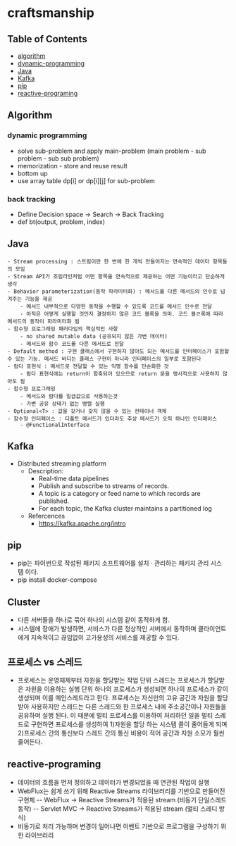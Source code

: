 # craftsmanship

## Table of Contents

- [algorithm](#algorithm)
- [dynamic-programming](#dynamic-programming)
- [Java](#java)
- [Kafka](#kafka)
- [pip](#pip)
- [reactive-programing](#reactive-programing)

## Algorithm

### dynamic programming
- solve sub-problem and apply main-problem (main problem - sub problem - sub sub problem)
- memorization - store and reuse result 
- bottom up
- use array table dp[i] or dp[i][j] for sub-problem

### back tracking
- Define Decision space -> Search -> Back Tracking
- def bt(output, problem, index) 


## Java
    - Stream processing : 스트림이란 한 번에 한 개씩 만들어지는 연속적인 데이터 항목들의 모임
    - Stream API가 조립라인처럼 어떤 항목을 연속적으로 제공하는 어떤 기능이라고 단순하게 생각
    - Behavior parameterization(동작 파라미터화) : 메서드를 다른 메서드의 인수로 넘겨주는 기능을 제공
        - 메서드 내부적으로 다양한 동작을 수행할 수 있도록 코드를 메서드 인수로 전달
        - 아직은 어떻게 실행할 것인지 결정하지 않은 코드 블록을 의미. 코드 블ㄹ록에 따라 메서드의 동작이 파라미터화 됨
    - 함수형 프로그래밍 패러다임의 핵심적인 사항
        - no shared mutable data (공유되지 않은 가변 데이터)
        - 메서드와 함수 코드를 다른 메서드로 전달
    - Default method : 구현 클래스에서 구현하지 않아도 되는 메서드를 인터페이스가 포함할 수 있는 기능. 메서드 바디는 클래스 구현이 아니라 인터페이스의 일부로 포함된다
    - 람다 표현식 : 메서드로 전달할 수 있는 익명 함수를 단순화한 것
        - 람다 표현식에는 return이 함축되어 있으므로 return 문을 명시적으로 사용하지 않아도 됨
    - 함수형 프로그래밍
        - 메서드와 람다를 일급값으로 사용하는것
        - 가변 공유 상태가 없는 병렬 실행
    - Optional<T> : 값을 갖거나 갖지 않을 수 있는 컨테이너 객체
    - 함수형 인터페이스 : 디폴트 메서드가 있더라도 추상 메서드가 오직 하나인 인터페이스
        - @FunctionalInterface


## Kafka
- Distributed streaming platform
    - Description:
        - Real-time data pipelines
        - Publish and subscribe to streams of records.
        - A topic is a category or feed name to which records are published.
        - For each topic, the Kafka cluster maintains a partitioned log
    - Refercences
        - https://kafka.apache.org/intro

## pip
- pip는 파이썬으로 작성된 패키지 소프트웨어를 설치 · 관리하는 패키지 관리 시스템 이다. 
- pip install docker-compose


## Cluster
- 다른 서버들을 하나로 묶어 하나의 시스템 같이 동작하게 함.
- 시스템에 장애가 발생하면, 서비스가 다른 정상적인 서버에서 동작하며 클라이언트에게 지속적이고 끊임없이 고가용성의 서비스를 제공할 수 있다.


## 프로세스 vs 스레드
- 프로세스는 운영체제부터 자원을 할당받는 작업 단위
스레드는 프로세스가 할당받은 자원을 이용하는 실행 단위
하나의 프로세스가 생성되면 하나의 프로세스가 같이 생성되며 이를 메인스레드라고 한다.
프로세스는 자신만의 고유 공간과 자원을 할당 받아 사용하지만 스레드는 다른 스레드와 한 프로세스 내에 주소공간이나 자원들을 공유하며 실행 된다.
이 때문에 멀티 프로세스를 이용하여 처리하던 일을 멀티 스레드로 구현하면 프로세스를 생성하여 1)자원을 할당 하는 시스템 콜이 줄어들게 되며 2)프로세스 간의 통신보다 스레드 간의 통신 비용이 적어 공간과 자원 소모가 훨씬 줄어든다.

## reactive-programing
- 데이터의 흐름을 먼저 정의하고 데이터가 변경되었을 때 연관된 작업이 실행
- WebFlux는 쉽게 쓰기 위해 Reactive Streams 라이브러리를 기반으로 만들어진 구현체
-- WebFlux -> Reactive Streams가 적용된 stream (비동기 단일스레드 동작)
-- Servlet MVC -> Reactive Streams가 적용된 stream (멀티 스레디 방식)
- 비동기로 처리 가능하며 변경이 일어나면 이벤트 기반으로 프로그램을 구성하기 위한 라이브러리
